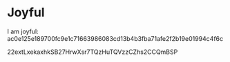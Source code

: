 # Joyful

I am joyful: ac0e125e189700fc9e1c71663986083cd13b4b3fba71afe2f2b19e01994c4f6c


22extLxekaxhkSB27HrwXsr7TQzHuTQVzzCZhs2CCQmBSP